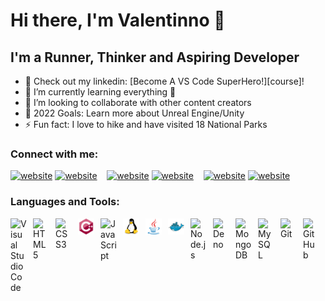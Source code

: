 # Hi there, I'm Valentinno 👋 

## I'm a Runner, Thinker and Aspiring Developer

- 🔭 Check out my linkedin: [Become A VS Code SuperHero!][course]!
- 🌱 I’m currently learning everything 🤣
- 👯 I’m looking to collaborate with other content creators
- 🥅 2022 Goals: Learn more about Unreal Engine/Unity
- ⚡ Fun fact: I love to hike and have visited 18 National Parks


### Connect with me:

[![website](./img/twitter-light.svg)](https://twitter.com/thehumblejedi#gh-light-mode-only)
[![website](./img/twitter-dark.svg)](https://twitter.com/thehumblejedi#gh-dark-mode-only)
&nbsp;&nbsp;
[![website](./img/linkedin-light.svg)](https://linkedin.com/in/ValentinnoCruzr#gh-light-mode-only)
[![website](./img/linkedin-dark.svg)](https://linkedin.com/in/ValentinnoCruz#gh-dark-mode-only)
&nbsp;&nbsp;
[![website](./img/instagram-light.svg)](https://instagram.com/v.da.y#gh-light-mode-only)
[![website](./img/instagram-dark.svg)](https://instagram.com/v.da.y#gh-dark-mode-only)

### Languages and Tools:

<img align="left" alt="Visual Studio Code" width="26px" src="https://cdn.jsdelivr.net/gh/devicons/devicon/icons/vscode/vscode-original.svg" style="padding-right:10px;" />
<img align="left" alt="HTML5" width="26px" src="https://cdn.jsdelivr.net/gh/devicons/devicon/icons/html5/html5-original.svg" style="padding-right:10px;" />
<img align="left" alt="CSS3" width="26px" src="https://cdn.jsdelivr.net/gh/devicons/devicon/icons/css3/css3-original.svg" style="padding-right:10px;" />
<img align="left" alt="cplusplus" width="26px" src="https://github.com/devicons/devicon/blob/v2.14.0/icons/cplusplus/cplusplus-original.svg" style="padding-right:10px;" />
<img align="left" alt="JavaScript" width="26px" src="https://cdn.jsdelivr.net/gh/devicons/devicon/icons/javascript/javascript-original.svg" style="padding-right:10px;" />
<img align="left" alt="Linux" width="26px" src="https://github.com/devicons/devicon/blob/v2.14.0/icons/linux/linux-original.svg" style="padding-right:10px;" />
<img align="left" alt="Java" width="26px" src="https://github.com/devicons/devicon/blob/v2.14.0/icons/java/java-original.svg" style="padding-right:10px;" />
<img align="left" alt="Docker" width="26px" src="https://github.com/devicons/devicon/blob/v2.14.0/icons/docker/docker-original.svg" style="padding-right:10px;" />
<img align="left" alt="Node.js" width="26px" src="https://cdn.jsdelivr.net/gh/devicons/devicon/icons/nodejsnodejs-original.svg" style="padding-right:10px;" />
<img align="left" alt="Deno" width="26px" src="./img/deno-light.svg" style="padding-right:10px;" />
<img align="left" alt="MongoDB" width="26px" src="https://cdn.jsdelivr.net/gh/devicons/devicon/icons/mongodbmongodb-original.svg" style="padding-right:10px;" />
<img align="left" alt="MySQL" width="26px" src="https://cdn.jsdelivr.net/gh/devicons/devicon/icons/mysql/mysql-original.svg" style="padding-right:10px;" />
<img align="left" alt="Git" width="26px" src="https://cdnjsdelivr.net/gh/devicons/devicon/icons/git/git-original.svg" style="padding-right:10px;" />
<img align="left" alt="GitHub" width="26px" src="https://user-images.githubusercontent.com/3369400/139447912-e0f43f33-6d9f-45f8-be46-2df5bbc91289.png" style="padding-

<br />
<br />



<details>
  <summary>:zap: GitHub Stats</summary>

  <img align="left" alt="Valentinno Cruz GitHub Stats" src="https://github-readme-stats.vercel.app/api?username=ValentinnoCruz&show_icons=&title_color=ff652f&icon_color=FFE400&bg_color=09131B&text_color=ffffff&border_color=0c1a25" />

</details>

